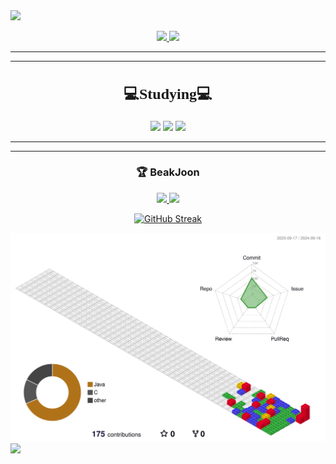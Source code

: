 <img src="https://capsule-render.vercel.app/api?type=waving&color=BDBDC8&height=150&section=header" />
<p align="center">
  <a href="https://github-readme-stats.vercel.app/api/top-langs/?username=Gjuni&layout=compact">
    <img src="https://github-readme-stats.vercel.app/api/top-langs/?username=Gjuni&layout=compact" />
  </a>
  <img src="https://github-readme-stats.vercel.app/api?username=Gjuni&show_icons=true&theme=highcontrast" height="150" />
</p>
<hr><hr/>
<h2 align="center" style="font-family: 'Comic Sans MS', 'Comic Sans', cursive; font-size: 24px;">
  💻Studying💻
</h2>

<p align="center">
  <img src="https://img.shields.io/badge/JavaScript-F7DF1E?style=flat-square&logo=JavaScript&logoColor=white" height="30" />
  <img src="https://img.shields.io/badge/Python-3776AB?style=flat-square&logo=python&logoColor=white" height="30" />
  <img src="https://img.shields.io/badge/Java-007396?style=flat-square&logo=java&logoColor=white" height="30" />
</p>
<hr><hr/>
<h3 align="center">🏆 BeakJoon</h3>

<p align="center">
  <a href="https://solved.ac/kmj0601">
    <img src="http://mazassumnida.wtf/api/generate_badge?boj=kmj0601" height="150" />
  </a>
  <img src="https://github.com/user-attachments/assets/a0689534-c4ed-49e6-87cf-17dff33a5b89" width="150" />
</p>
<p align = "center"><a href="https://git.io/streak-stats"><img src="https://github-readme-streak-stats.herokuapp.com?user=Gjuni&theme=flag-india" alt="GitHub Streak" /></a></a></a></p>

![](./profile-3d-contrib/profile-gitblock.svg)
<img src="https://capsule-render.vercel.app/api?type=waving&color=BDBDC8&height=150&section=footer" />
